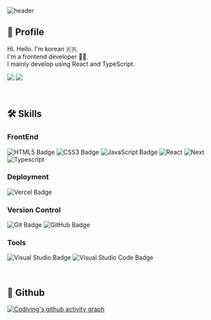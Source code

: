 ![header](https://capsule-render.vercel.app/api?type=soft&color=19c59d&height=100&section=header&text=Welcome%20Codiving's%20Github&fontSize=40)

## 👋 Profile

Hi. Hello. I'm korean 🇰🇷.  
I'm a frontend developer 🧑‍💻.  
I mainly develop using React and TypeScript.

<a href="https://codiving.kr" target="_blank"><img src="https://img.shields.io/badge/Tistory-83c997.svg?style=for-the-badge&logo=Bloglovin&link=https://codiving.kr"/></a> <a href="mailto:codivingmoon@gmail.com" target="_blank"><img src="https://img.shields.io/badge/gmail-white?style=for-the-badge&logo=Gmail&link=mailto:codivingmoon@gmail.com"/></a>

<br/>

## 🛠 Skills

### FrontEnd

![HTML5 Badge](https://img.shields.io/badge/HTML5-E34F26.svg?style=for-the-badge&logo=HTML5&logoColor=white) ![CSS3 Badge](https://img.shields.io/badge/CSS3-1572B6.svg?style=for-the-badge&logo=CSS3) ![JavaScript Badge](https://img.shields.io/badge/JavaScript-F7DF1E.svg?style=for-the-badge&logo=JavaScript&logoColor=white) ![React](https://img.shields.io/badge/react-%2361DAFB.svg?style=for-the-badge&logo=react&logoColor=black) ![Next](https://img.shields.io/badge/Next-black.svg?style=for-the-badge&logo=Next.js&logoColor=fff) ![Typescript](https://img.shields.io/badge/typescript-%233178C6.svg?style=for-the-badge&logo=typescript&logoColor=black)

### Deployment

![Vercel Badge](https://img.shields.io/badge/Vercel-000000?style=for-the-badge&logo=Vercel)

### Version Control

![Git Badge](https://img.shields.io/badge/Git-F05032?style=for-the-badge&logo=Git&logoColor=white) ![GitHub Badge](https://img.shields.io/badge/GitHub-181717?style=for-the-badge&logo=GitHub)

### Tools

![Visual Studio Badge](https://img.shields.io/badge/Visual%20Studio-5C2D91?style=for-the-badge&logo=Visual%20Studio) ![Visual Studio Code Badge](https://img.shields.io/badge/Visual%20Studio%20Code-007ACC?style=for-the-badge&logo=Visual%20Studio%20Code)

<br/>

## 💪 Github

[![Codiving's github activity graph](https://activity-graph.herokuapp.com/graph?username=Codiving)](https://github.com/Codiving/github-readme-activity-graph)
